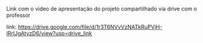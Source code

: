 Link com o video de apresentação do projeto compartilhado via drive com o professor 

link: https://drive.google.com/file/d/1r3T6NVvVzNATkRuPVjH-lRrIJgAtyzD6/view?usp=drive_link
